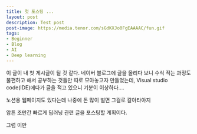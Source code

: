 ```yaml
---
title: 첫 포스팅 ...
layout: post
description: Test post
post-image: https://media.tenor.com/sGdKXJo0FgEAAAAC/fun.gif
tags:
- Beginner
- Blog
- AI
- Deep learning
---
```


이 글이 내 첫 게시글이 될 것 같다.
네이버 블로그에 글을 올리다 보니 수식 적는 과정도 불편하고 해서 공부하는 것들만 따로 모아놓고자 만들었는데,
Visual studio code(IDE)에다가 글을 적고 있으니 기분이 이상하다....

노션용 웹페이지도 있다는데 나중에 돈 많이 벌면 그걸로 갈아타야지

암튼 조만간 빠르게 딥러닝 관련 글을 포스팅할 계획이다.

그럼 이만